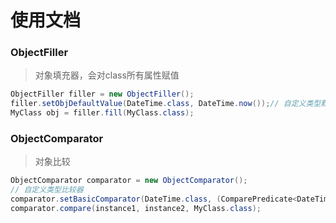 # 使用文档

### ObjectFiller
> 对象填充器，会对class所有属性赋值
```java
ObjectFiller filler = new ObjectFiller();
filler.setObjDefaultValue(DateTime.class, DateTime.now());// 自定义类型默认值
MyClass obj = filler.fill(MyClass.class);
```

### ObjectComparator
> 对象比较
```java
ObjectComparator comparator = new ObjectComparator();
// 自定义类型比较器
comparator.setBasicComparator(DateTime.class, (ComparePredicate<DateTime, DateTime>) Objects::equals);
comparator.compare(instance1, instance2, MyClass.class);
```